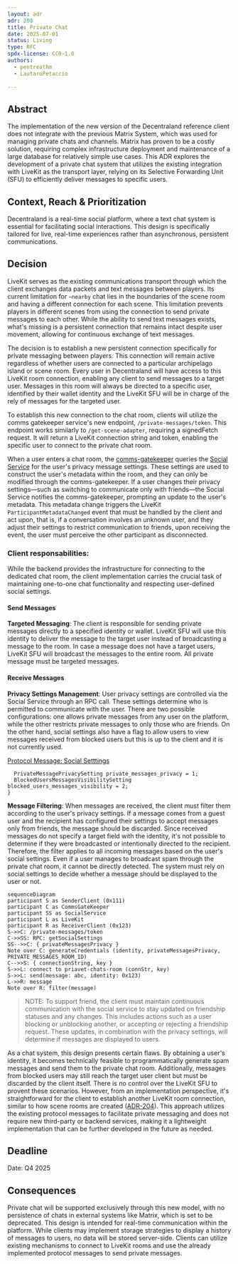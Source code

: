 ```yaml
---
layout: adr
adr: 208
title: Private Chat
date: 2025-07-01
status: Living
type: RFC
spdx-license: CC0-1.0
authors:
  - pentreathm  
  - LautaroPetaccio
  
---
```


## Abstract

The implementation of the new version of the Decentraland reference client does not integrate with the previous Matrix System, which was used for managing private chats and channels. Matrix has proven to be a costly solution, requiring complex infrastructure deployment and maintenance of a large database for relatively simple use cases. This ADR explores the development of a private chat system that utilizes the existing integration with LiveKit as the transport layer, relying on its Selective Forwarding Unit (SFU) to efficiently deliver messages to specific users.

## Context, Reach & Prioritization 

Decentraland is a real-time social platform, where a text chat system is essential for facilitating social interactions. This design is specifically tailored for live, real-time experiences rather than asynchronous, persistent communications.

## Decision 

LiveKit serves as the existing communications transport through which the client exchanges data packets and text messages between players. Its current limitation for `~nearby` chat lies in the boundaries of the scene room and having a different connection for each scene. This limitation prevents players in different scenes from using the connection to send private messages to each other. While the ability to send text messages exists, what's missing is a persistent connection that remains intact despite user movement, allowing for continuous exchange of text messages.

The decision is to establish a new persistent connection specifically for private messaging between players. This connection will remain active regardless of whether users are connected to a particular archipelago island or scene room. Every user in Decentraland will have access to this LiveKit room connection, enabling any client to send messages to a target user. Messages in this room will always be directed to a specific user, identified by their wallet identity and the LiveKit SFU will be in charge of the rely of messages for the targeted user. 

To establish this new connection to the chat room, clients will utilize the comms gatekeeper service's new endpoint, `/private-messages/token`. This endpoint works similarly to `/get-scene-adapter`, requiring a signedFetch request. It will return a LiveKit connection string and token, enabling the specific user to connect to the private chat room. 

When a user enters a chat room, the [comms-gatekeeper](https://github.com/decentraland/comms-gatekeeper) queries the [Social Service](https://github.com/decentraland/social-service-ea/) for the user's privacy message settings. These settings are used to construct the user's metadata within the room, and they can only be modified through the comms-gatekeeper. If a user changes their privacy settings—such as switching to communicate only with friends—the Social Service notifies the comms-gatekeeper, prompting an update to the user's metadata. This metadata change triggers the LiveKit `ParticipantMetadataChanged` event that must be handled by the client and act upon, that is, if a conversation involves an unknown user, and they adjust their settings to restrict communication to friends, upon receiving the event, the user must perceive the other participant as disconnected.

### Client responsabilities: 

While the backend provides the infrastructure for connecting to the dedicated chat room, the client implementation carries the crucial task of maintaining one-to-one chat functionality and respecting user-defined social settings.

#### Send Messages 

**Targeted Messaging**: The client is responsible for sending private messages directly to a specified identity or wallet. LiveKit SFU will use this identity to deliver the message to the target user instead of broadcasting a message to the room. In case a message does not have a target users, LiveKit SFU will broadcast the messages to the entire room. All private message must be targeted messages.

#### Receive Messages 

**Privacy Settings Management**: User privacy settings are controlled via the Social Service through an RPC call. These settings determine who is permitted to communicate with the user. There are two possible configurations: one allows private messages from any user on the platform, while the other restricts private messages to only those who are friends. On the other hand, social settings also have a flag to allow users to view messages received from blocked users but this is up to the client and it is not currently used. 

[Protocol Message: Social Setttings](https://github.com/decentraland/protocol/blob/ce7a4ebfc094f4764c5182b0e41d3ebc72e7a17d/proto/decentraland/social_service/v2/social_service_v2.proto#L237)
```message SocialSettings {
  PrivateMessagePrivacySetting private_messages_privacy = 1;
  BlockedUsersMessagesVisibilitySetting blocked_users_messages_visibility = 2;
}
```

**Message Filtering**: When messages are received, the client must filter them according to the user's privacy settings. If a message comes from a guest user and the recipient has configured their settings to accept messages only from friends, the message should be discarded. Since received messages do not specify a target field with the identity, it's not possible to determine if they were broadcasted or intentionally directed to the recipient. Therefore, the filter applies to all incoming messages based on the user's social settings. Even if a user manages to broadcast spam through the private chat room, it cannot be directly detected. The system must rely on social settings to decide whether a message should be displayed to the user or not.

```mermaid
sequenceDiagram
participant S as SenderClient (0x111)
participant C as CommsGateKeeper
participant SS as SocialService
participant L as LiveKit 
participant R as ReceiverClient (0x123)
S->>C: /private-messages/token
C->>SS: RPC: getSocialSettings
SS-->>C: { privateMessagesPrivacy }
Note over C: generateCredentials (identity, privateMessagesPrivacy, PRIVATE_MESSAGES_ROOM_ID)
C-->>S: { connectionString, key } 
S->>L: connect to priavet-chats-room (connStr, key)
S->>L: send(message: abc, identity: 0x123)
L->>R: message
Note over R: filter(message)
``` 


> NOTE: To support friend, the client must maintain continuous communication with the social service to stay updated on friendship statuses and any changes. This includes actions such as a user blocking or unblocking another, or accepting or rejecting a friendship request. These updates, in combination with the privacy settings, will determine if messages are displayed to users.

As a chat system, this design presents certain flaws. By obtaining a user's identity, it becomes technically feasible to programmatically generate spam messages and send them to the private chat room. Additionally, messages from blocked users may still reach the target user client but must be discarded by the client itself. There is no control over the LiveKit SFU to provent these scenarios. However, from an implementation perspective, it's straightforward for the client to establish another LiveKit room connection, similar to how scene rooms are created ([ADR-204](https://adr.decentraland.org/adr/ADR-204)). This approach utilizes the existing protocol messages to facilitate private messaging and does not require new third-party or backend services, making it a lightweight implementation that can be further developed in the future as needed. 

## Deadline

Date: Q4 2025

## Consequences 

Private chat will be supported exclusively through this new model, with no persistence of chats in external systems like Matrix, which is set to be deprecated. This design is intended for real-time communication within the platform. While clients may implement storage strategies to display a history of messages to users, no data will be stored server-side. Clients can utilize existing mechanisms to connect to LiveKit rooms and use the already implemented protocol messages to send private messages.